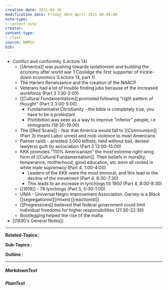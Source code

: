 ```yaml
---
creation date: 2021-04-30
modification date: Friday 30th April 2021 00:44:40
note-type: 
- content-note
creator: 
content-type:
- class
source: NWMSU
bib:
---
```


- Conflict and conformity (Lecture 14)
    - [[America]] was pushing towards isolationism and building the economy after world war 1 Coolidge the first supporter of trickle-down economics (Lecture 14, part 1)
    - The Harlem Renaissance and the creation of the NAACP
    - Veterans had a lot of trouble finding jobs because of the increased workforce (Part 3 1:30-2:00)
    - [[Cultural Fundamentalism]] promoted following "right pattern of thought" (Part 3 3:00-5:00)
        - Fundamentalist Christianity - the bible is completely true, you have to be a protestant
        - Prohibition was seen as a way to improve "inferior" people, i.e immigrants (18:30-19:00)
    - The [[Red Scare]] - fear that America would fall to [[Communism]] (Part 3) meant Labor unrest and mob violence to most Americans
    - Palmer raids - arrested 3,000 leftists, held without bail, denied lawyers) guilt by association (Part 3 13:00-15:00)
    - KKK promotes "110% Americanism"  the most extreme right-wing form of [[Cultural Fundamentalism]]. Their beliefs in morality, temperance, motherhood, good education, etc were all rooted in white male supremacy (Part 4, 1:00-4:00)
        - Leaders of the KKK were the most immoral, and this lead to the decline of the movement (Part 4, 6:30-7:30)
        - This leads to an increase in lynchings till 1950 (Part 4, 8:00-8:30)
    - [[1918]] - 78 lynchings (Part 5, 0:30-1:00)
    - UNIA - Universal Negro Improvement Association. Garvey is a Black [[segregationist]]/mixed [[reactionist]]
    - [[Progressives]] believed that federal government could limit individual freedoms for higher responsibilities (21:30-22:30)
    - Bootlegging helped the rise of the mafia
- [[1930's General Notes]]


---

**Related-Topics**:: 
	
**Sub-Topics**::
	
**Outline**::

--- 
##### MarkdownText

##### PlainText


